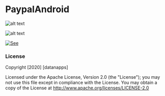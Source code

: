 # PaypalAndroid


![alt text](https://github.com/datanapps/PaypalAndroid/screens/device-2020-07-04-214251.png)



![alt text](https://github.com/datanapps/CachingWithRetrofit/blob/master/screens/device-2020-07-04-214311.png)


 [![See](https://datanapps.com/public/dnarestapi/buy/buy_coffee2.png)](https://www.paypal.me/datanappspaynow)

  ### License

Copyright [2020] [datanapps]

   Licensed under the Apache License, Version 2.0 (the "License");
   you may not use this file except in compliance with the License.
   You may obtain a copy of the License at
   http://www.apache.org/licenses/LICENSE-2.0
